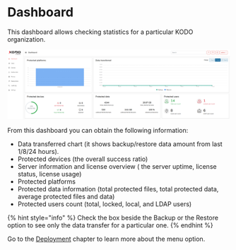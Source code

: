 # Dashboard

This dashboard allows checking statistics for a particular KODO organization.

![](../../.gitbook/assets/image%20%2845%29.png)

From this dashboard you can obtain the following information: 

* Data transferred chart \(it shows backup/restore data amount from last 1/8/24 hours\).
* Protected devices \(the overall success ratio\)
* Server information and license overview \( the server uptime, license status, license usage\)
* Protected platforms 
* Protected data information \(total protected files, total protected data, average protected files and data\)
* Protected users count \(total, locked, local, and LDAP users\)

{% hint style="info" %}
Check the box beside the Backup or the Restore option to see only the data transfer for a particular one.
{% endhint %}

Go to the [Deployment](../../deployment/) chapter to learn more about the menu option.

